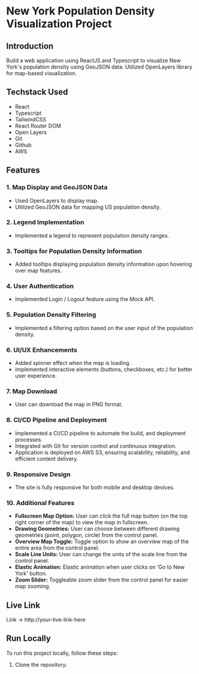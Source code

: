 # New York Population Density Visualization Project

## Introduction

Build a web application using ReactJS and Typescript to visualize New York's population density using GeoJSON data. Utilized OpenLayers library for map-based visualization.

## Techstack Used

- React
- Typescript
- TailwindCSS
- React Router DOM
- Open Layers
- Git
- Github
- AWS


## Features

### 1. Map Display and GeoJSON Data

- Used OpenLayers to display map.
- Utilized GeoJSON data for mapping US population density.

### 2. Legend Implementation

- Implemented a legend to represent population density ranges.

### 3. Tooltips for Population Density Information

- Added tooltips displaying population density information upon hovering over map features.

### 4. User Authentication

- Implemented Login / Logout feature using the Mock API.

### 5. Population Density Filtering

- Implemented a filtering option based on the user input of the population density.

### 6. UI/UX Enhancements

- Added spinner effect when the map is loading.
- Implemented interactive elements (buttons, checkboxes, etc.) for better user experience.

### 7. Map Download

- User can download the map in PNG format.

 ### 8. CI/CD Pipeline and Deployment

- Implemented a CI/CD pipeline to automate the build, and deployment processes.
- Integrated with Git for version control and continuous integration.
- Application is deployed on AWS S3, ensuring scalability, reliability, and efficient content delivery.

### 9. Responsive Design

- The site is fully responsive for both mobile and desktop devices.

### 10. Additional Features

- **Fullscreen Map Option:** User can click the full map button (on the top right corner of the map) to view the map in fullscreen.
- **Drawing Geometries:** User can choose between different drawing geometries (point, polygon, circle) from the control panel.
- **Overview Map Toggle:** Toggle option to show an overview map of the entire area from the control panel.
- **Scale Line Units:** User can change the units of the scale line from the control panel.
- **Elastic Animation:** Elastic animation when user clicks on 'Go to New York' button.
- **Zoom Slider:** Toggleable zoom slider from the control panel for easier map zooming.







## Live Link

Link -> http://your-live-link-here

## Run Locally

To run this project locally, follow these steps:

1. Clone the repository:
